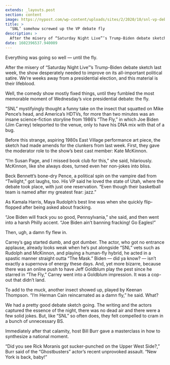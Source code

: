 ```yaml
--- 
extends: _layouts.post 
section: content 
image: https://nypost.com/wp-content/uploads/sites/2/2020/10/snl-vp-debate-fly.jpg?quality=90&strip=all&w=1024 
title: > 
  ‘SNL’ somehow screwed up the VP debate fly 
description: > 
  After the misery of “Saturday Night Live”’s Trump-Biden debate sketch last week, the show desperately needed to improve on its all-important political satire.Well, the comedy show mostly fixed things, until they fumbled the most memorable moment of Wednesday’s vice presidential debate: the fly.His VP said he loved the state of Utah, where the debate took place, with just one reservation.We had a pretty good debate sketch going.But, like “SNL” so often does, they felt compelled to cram in a bunch of unnecessary BS. 
date: 1602396537.940009 
--- 
```

Everything was going so well — until the fly.

After the misery of “Saturday Night Live”’s Trump-Biden debate sketch last week, the show desperately needed to improve on its all-important political satire. We’re weeks away from a presidential election, and this material is their lifeblood.

Well, the comedy show mostly fixed things, until they fumbled the most memorable moment of Wednesday’s vice presidential debate: the fly.

“SNL” mystifyingly thought a funny take on the insect that squatted on Mike Pence’s head, and America’s HDTVs, for more than two minutes was an insane science-fiction storyline from 1986’s “The Fly,” in which Joe Biden (Jim Carrey) teleported to the venue, only to have his DNA mix with that of a bug.

Before this strange, aspiring 1980s East Village performance art piece, the sketch had made amends for the clunkers from last week. First, they gave the moderator role to the show’s best cast member: Kate McKinnon.

“I’m Susan Page, and I missed book club for this,” she said, hilariously. McKinnon, like she always does, turned even her non-jokes into bliss.

Beck Bennett’s bone-dry Pence, a political spin on the vampire dad from “Twilight,” got laughs, too. His VP said he loved the state of Utah, where the debate took place, with just one reservation. “Even though their basketball team is named after my greatest fear: jazz.”

As Kamala Harris, Maya Rudolph’s best line was when she quickly flip-flopped after being asked about fracking.

“Joe Biden will frack you so good, Pennsylvania,” she said, and then went into a harsh Philly accent. “Joe Biden ain’t banning fracking! Go Eagles!”

Then, ugh, a damn fly flew in.

Carrey’s gag started dumb, and got dumber. The actor, who got no entrance applause, already looks weak when he’s put alongside “SNL” vets such as Rudolph and McKinnon, and playing a human-fly hybrid, he acted in a spastic manner straight outta “The Mask.” Biden — did ya know? — isn’t exactly a supernova of energy these days. And, yet more bizarre, because there was an online push to have Jeff Goldblum play the pest since he starred in “The Fly,” Carrey went into a Goldblum impression. It was a cop-out that didn’t land.

To add to the muck, another insect showed up, played by Keenan Thompson. “I’m Herman Cain reincarnated as a damn fly,” he said. What?

We had a pretty good debate sketch going. The writing and the actors captured the essence of the night, there was no dead air and there were a few solid jokes. But, like “SNL” so often does, they felt compelled to cram in a bunch of unnecessary BS.

Immediately after that calamity, host Bill Burr gave a masterclass in how to synthesize a national moment.

“Did you see Rick Moranis got sucker-punched on the Upper West Side?,” Burr said of the “Ghostbusters” actor’s recent unprovoked assault. “New York is back, baby!”
